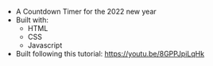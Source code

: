 - A Countdown Timer for the 2022 new year
- Built with:
  - HTML
  - CSS
  - Javascript
- Built following this tutorial: https://youtu.be/8GPPJpiLqHk
